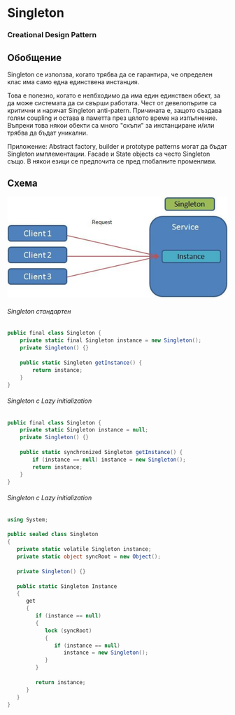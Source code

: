 # Singleton
### Creational Design Pattern

## Обобщение
Singleton се използва, когато трябва да се гарантира, че определен клас има само една единствена инстанция.

Това е полезно, когато е непбходимо да има един единствен обект, за да може системата да си свърши работата.
Чест от девелопърите са критични и наричат Singleton anti-patern. 
Причината е, защото създава голям coupling и остава в паметта през цялото време на изпълнение.
Въпреки това някои обекти са много "скъпи" за инстанциране и/или трябва да бъдат уникални. 

Приложение: 
Abstract factory, builder и prototype patterns могат да бъдат Singleton имплементации.
Facade и State objects са често Singleton също. 
В някои езици се предпочита се пред глобалните променливи.

## Схема

![alt text](imgs/singleton-design-pattern.jpg)

###### Singleton стандартен
~~~c#
public final class Singleton {
    private static final Singleton instance = new Singleton();
    private Singleton() {}

    public static Singleton getInstance() {
        return instance;
    }
}
~~~

###### Singleton с Lazy initialization
~~~c#
public final class Singleton {
    private static Singleton instance = null;
    private Singleton() {}
    
    public static synchronized Singleton getInstance() {
        if (instance == null) instance = new Singleton();
        return instance;
    }
}
~~~

###### Singleton с Lazy initialization
~~~c#
using System;

public sealed class Singleton
{
   private static volatile Singleton instance;
   private static object syncRoot = new Object();

   private Singleton() {}

   public static Singleton Instance
   {
      get 
      {
         if (instance == null) 
         {
            lock (syncRoot) 
            {
               if (instance == null) 
                  instance = new Singleton();
            }
         }

         return instance;
      }
   }
}
~~~